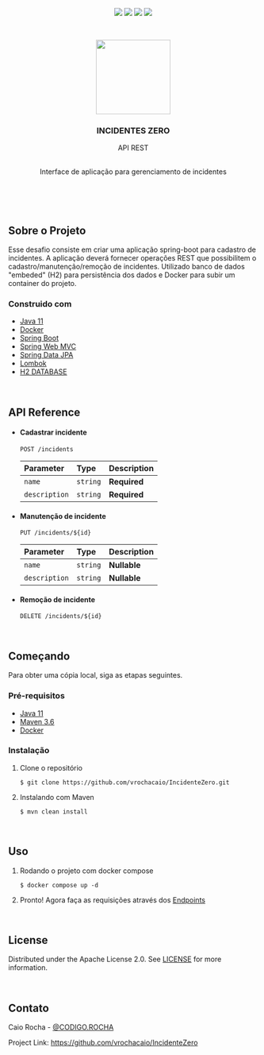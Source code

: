 <div>
  <p align="center">
  <a href="https://github.com/vrochacaio/IncidenteZero/blob/main/LICENSE" target="_blank"><img src="https://img.shields.io/github/license/vrochacaio/IncidenteZero?style=for-the-badge" target="_blank"></a>
  <img src="https://img.shields.io/docker/v/vrochacaio/incidentezero-app/latest?style=for-the-badge">
  <img src="https://img.shields.io/badge/DATABASE-H2-blue?style=for-the-badge&logo=Databricks">
  <img src="https://img.shields.io/badge/Spring-6DB33F?style=for-the-badge&logo=spring&logoColor=white">
  </p>
</div>

</br>

<p align="center"><img src="https://imgur.com/oCwD12S.png" width="150" height="150">

### <p align=center>INCIDENTES ZERO
<p align=center>API REST

</br>
</br>

<p align=center>Interface de aplicação para gerenciamento de incidentes

</br>
</br>
</br>
</br>
</br>

## Sobre o Projeto
Esse desafio consiste em criar uma aplicação spring-boot para cadastro de incidentes. A aplicação deverá fornecer operações
REST que possibilitem o cadastro/manutenção/remoção de incidentes. Utilizado banco de dados "embeded" (H2) para persistência dos dados e Docker para subir um container do projeto.

### Construido com

* [Java 11]()
* [Docker]()
* [Spring Boot]()
* [Spring Web MVC]()
* [Spring Data JPA]()
* [Lombok]()
* [H2 DATABASE]()

</br>

## API Reference

* #### Cadastrar incidente
  ```http
  POST /incidents
  ```
  | Parameter | Type     | Description                |
  | :-------- | :------- | :------------------------- |
  | `name` | `string` | **Required** |
  | `description` | `string` | **Required** |

* #### Manutenção de incidente
  ```http
  PUT /incidents/${id}
  ```
  | Parameter | Type     | Description                |
  | :-------- | :------- | :------------------------- |
  | `name` | `string` | **Nullable** |
  | `description` | `string` | **Nullable** |

* #### Remoção de incidente
  ```http
  DELETE /incidents/${id}
  ```

</br>

## Começando
Para obter uma cópia local, siga as etapas seguintes.

### Pré-requisitos

* [Java 11]()
* [Maven 3.6]()
* [Docker]()

### Instalação

1. Clone o repositório
    ```
    $ git clone https://github.com/vrochacaio/IncidenteZero.git
    ```

2. Instalando com Maven
    ```
    $ mvn clean install
    ```

</br>

## Uso

1. Rodando o projeto com docker compose
    ```
    $ docker compose up -d
    ```

2. Pronto! Agora faça as requisições através dos [Endpoints](https://github.com/vrochacaio/IncidenteZero#endpoints)

</br>

## License
Distributed under the Apache License 2.0. See [LICENSE](https://github.com/vrochacaio/IncidenteZero/blob/main/LICENSE) for more information.

</br>

## Contato
Caio Rocha - [@CODIGO.ROCHA](https://linktr.ee/vrocha.caio)

Project Link: https://github.com/vrochacaio/IncidenteZero
